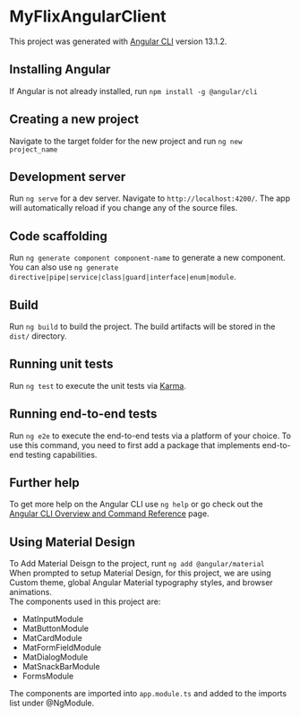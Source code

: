 # MyFlixAngularClient

This project was generated with [Angular CLI](https://github.com/angular/angular-cli) version 13.1.2.

## Installing Angular
If Angular is not already installed, run `npm install -g @angular/cli`

## Creating a new project
Navigate to the target folder for the new project and run `ng new project_name`

## Development server

Run `ng serve` for a dev server. Navigate to `http://localhost:4200/`. The app will automatically reload if you change any of the source files.

## Code scaffolding

Run `ng generate component component-name` to generate a new component. You can also use `ng generate directive|pipe|service|class|guard|interface|enum|module`.

## Build

Run `ng build` to build the project. The build artifacts will be stored in the `dist/` directory.

## Running unit tests

Run `ng test` to execute the unit tests via [Karma](https://karma-runner.github.io).

## Running end-to-end tests

Run `ng e2e` to execute the end-to-end tests via a platform of your choice. To use this command, you need to first add a package that implements end-to-end testing capabilities.

## Further help

To get more help on the Angular CLI use `ng help` or go check out the [Angular CLI Overview and Command Reference](https://angular.io/cli) page.

## Using Material Design
To Add Material Deisgn to the project, runt `ng add @angular/material`  
When prompted to setup Material Design, for this project, we are using Custom theme, global Angular Material typography styles, and browser animations.  
The components used in this project are:
- MatInputModule
- MatButtonModule
- MatCardModule
- MatFormFieldModule
- MatDialogModule
- MatSnackBarModule
- FormsModule

The components are imported into `app.module.ts` and added to the imports list under @NgModule.